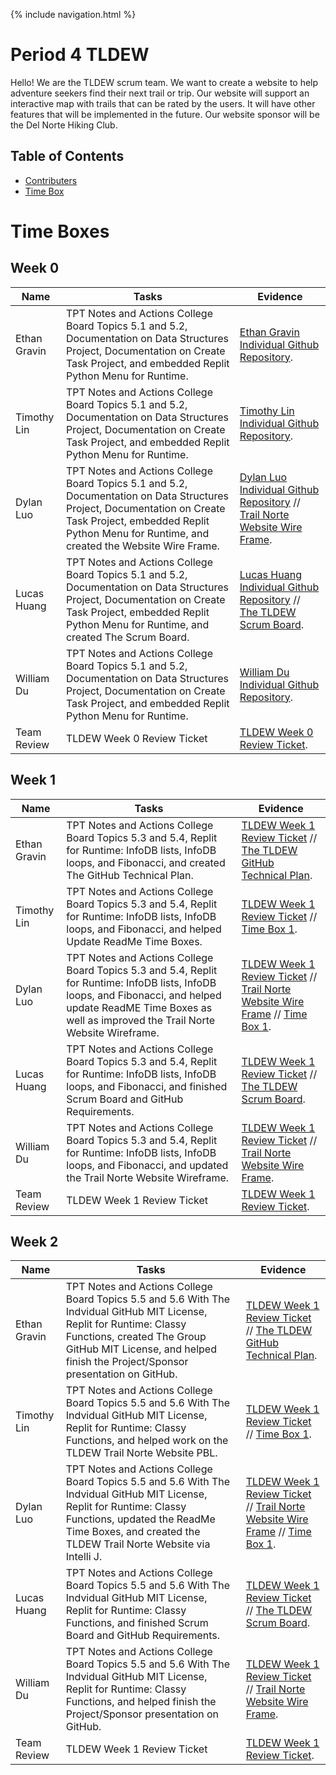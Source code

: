 {% include navigation.html %}


# Period 4 TLDEW

Hello! We are the TLDEW scrum team. We want to create a website to help adventure seekers find their next trail or trip. Our website will support an interactive map with trails that can be rated by the users. It will have other features that will be implemented in the future. Our website sponsor will be the Del Norte Hiking Club.

## Table of Contents
- [Contributers](https://github.com/Ethan-Gravin25/TLDEW/blob/main/README.md#contributers)
- [Time Box](https://github.com/Ethan-Gravin25/TLDEW/blob/main/README.md#time-box)

# Time Boxes #

## Week 0 ##

| Name | Tasks | Evidence | 
| ------- | ----------- | -------- |
| Ethan Gravin | TPT Notes and Actions College Board Topics 5.1 and 5.2, Documentation on Data Structures Project, Documentation on Create Task Project, and embedded Replit Python Menu for Runtime. | [Ethan Gravin Individual Github Repository](https://ethan-gravin25.github.io/TLDEWEthanG/). |
| Timothy Lin | TPT Notes and Actions College Board Topics 5.1 and 5.2, Documentation on Data Structures Project, Documentation on Create Task Project, and embedded Replit Python Menu for Runtime. | [Timothy Lin Individual Github Repository](https://timl1n.github.io/TimTestTime/). | 
| Dylan Luo | TPT Notes and Actions College Board Topics 5.1 and 5.2, Documentation on Data Structures Project, Documentation on Create Task Project, embedded Replit Python Menu for Runtime, and created the Website Wire Frame. | [Dylan Luo Individual Github Repository](https://dylanluo05.github.io/TLDEW-DylanLuo/) // [Trail Norte Website Wire Frame](https://www.canva.com/design/DAE6hI67WXI/9DDU-Zv4I_7ZuRQ1SzE6xA/edit). |
| Lucas Huang | TPT Notes and Actions College Board Topics 5.1 and 5.2, Documentation on Data Structures Project, Documentation on Create Task Project, embedded Replit Python Menu for Runtime, and created The Scrum Board. | [Lucas Huang Individual Github Repository](https://lucashuang248.github.io/Lumoo/) // [The TLDEW Scrum Board](https://github.com/Ethan-Gravin25/TLDEW/projects/1). |
| William Du | TPT Notes and Actions College Board Topics 5.1 and 5.2, Documentation on Data Structures Project, Documentation on Create Task Project, and embedded Replit Python Menu for Runtime. | [William Du Individual Github Repository](https://williamdu22.github.io/WilliamDuRepository/). | 
| Team Review | TLDEW Week 0 Review Ticket | [TLDEW Week 0 Review Ticket](https://github.com/Ethan-Gravin25/TLDEW/issues/1). |

## Week 1 ##

| Name | Tasks | Evidence | 
| ------- | ----------- | -------- |
| Ethan Gravin | TPT Notes and Actions College Board Topics 5.3 and 5.4, Replit for Runtime: InfoDB lists, InfoDB loops, and Fibonacci, and created The GitHub Technical Plan. | [TLDEW Week 1 Review Ticket](https://ethan-gravin25.github.io/TLDEWEthanG/) // [The TLDEW GitHub Technical Plan](https://github.com/Ethan-Gravin25/TLDEW/wiki/TLDEW-Technical-Plan). | 
| Timothy Lin | TPT Notes and Actions College Board Topics 5.3 and 5.4, Replit for Runtime: InfoDB lists, InfoDB loops, and Fibonacci, and helped Update ReadMe Time Boxes. | [TLDEW Week 1 Review Ticket](https://timl1n.github.io/TimTestTime/) // [Time Box 1](https://github.com/Ethan-Gravin25/TLDEW/blob/main/README.md#week-1). | 
| Dylan Luo | TPT Notes and Actions College Board Topics 5.3 and 5.4, Replit for Runtime: InfoDB lists, InfoDB loops, and Fibonacci, and helped update ReadME Time Boxes as well as improved the Trail Norte Website Wireframe. | [TLDEW Week 1 Review Ticket](https://dylanluo05.github.io/TLDEW-DylanLuo/) // [Trail Norte Website Wire Frame](https://www.canva.com/design/DAE6hI67WXI/9DDU-Zv4I_7ZuRQ1SzE6xA/edit) // [Time Box 1](https://github.com/Ethan-Gravin25/TLDEW/blob/main/README.md#week-1). |
| Lucas Huang | TPT Notes and Actions College Board Topics 5.3 and 5.4, Replit for Runtime: InfoDB lists, InfoDB loops, and Fibonacci, and finished Scrum Board and GitHub Requirements.  | [TLDEW Week 1 Review Ticket](https://lucashuang248.github.io/Lumoo/) // [The TLDEW Scrum Board](https://github.com/Ethan-Gravin25/TLDEW/projects/1). |
| William Du | TPT Notes and Actions College Board Topics 5.3 and 5.4, Replit for Runtime: InfoDB lists, InfoDB loops, and Fibonacci, and updated the Trail Norte Website Wireframe. | [TLDEW Week 1 Review Ticket](https://williamdu22.github.io/WilliamDuRepository/) // [Trail Norte Website Wire Frame](https://www.canva.com/design/DAE6hI67WXI/9DDU-Zv4I_7ZuRQ1SzE6xA/edit). | 
| Team Review | TLDEW Week 1 Review Ticket | [TLDEW Week 1 Review Ticket](https://github.com/Ethan-Gravin25/TLDEW/issues/2). |

## Week 2 ##

| Name | Tasks | Evidence | 
| ------- | ----------- | -------- |
| Ethan Gravin | TPT Notes and Actions College Board Topics 5.5 and 5.6 With The Indvidual GitHub MIT License, Replit for Runtime: Classy Functions, created The Group GitHub MIT License, and helped finish the Project/Sponsor presentation on GitHub. | [TLDEW Week 1 Review Ticket](https://ethan-gravin25.github.io/TLDEWEthanG/) // [The TLDEW GitHub Technical Plan](https://github.com/Ethan-Gravin25/TLDEW/wiki/TLDEW-Technical-Plan). | 
| Timothy Lin | TPT Notes and Actions College Board Topics 5.5 and 5.6 With The Indvidual GitHub MIT License, Replit for Runtime: Classy Functions, and helped work on the TLDEW Trail Norte Website PBL. | [TLDEW Week 1 Review Ticket](https://timl1n.github.io/TimTestTime/) // [Time Box 1](https://github.com/Ethan-Gravin25/TLDEW/blob/main/README.md#week-1). | 
| Dylan Luo | TPT Notes and Actions College Board Topics 5.5 and 5.6 With The Indvidual GitHub MIT License, Replit for Runtime: Classy Functions, updated the ReadMe Time Boxes, and created the TLDEW Trail Norte Website via Intelli J. | [TLDEW Week 1 Review Ticket](https://dylanluo05.github.io/TLDEW-DylanLuo/) // [Trail Norte Website Wire Frame](https://www.canva.com/design/DAE6hI67WXI/9DDU-Zv4I_7ZuRQ1SzE6xA/edit) // [Time Box 1](https://github.com/Ethan-Gravin25/TLDEW/blob/main/README.md#week-1). |
| Lucas Huang | TPT Notes and Actions College Board Topics 5.5 and 5.6 With The Indvidual GitHub MIT License, Replit for Runtime: Classy Functions, and finished Scrum Board and GitHub Requirements.  | [TLDEW Week 1 Review Ticket](https://lucashuang248.github.io/Lumoo/) // [The TLDEW Scrum Board](https://github.com/Ethan-Gravin25/TLDEW/projects/1). |
| William Du | TPT Notes and Actions College Board Topics 5.5 and 5.6 With The Indvidual GitHub MIT License, Replit for Runtime: Classy Functions, and helped finish the Project/Sponsor presentation on GitHub. | [TLDEW Week 1 Review Ticket](https://williamdu22.github.io/WilliamDuRepository/) // [Trail Norte Website Wire Frame](https://www.canva.com/design/DAE6hI67WXI/9DDU-Zv4I_7ZuRQ1SzE6xA/edit). | 
| Team Review | TLDEW Week 1 Review Ticket | [TLDEW Week 1 Review Ticket](https://github.com/Ethan-Gravin25/TLDEW/issues/2). |
